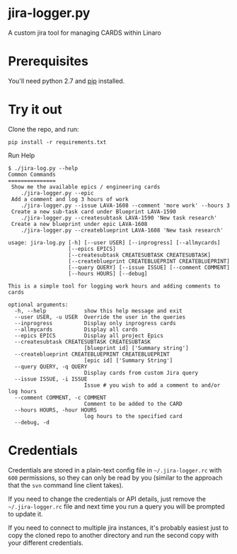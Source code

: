 
# jira-logger.py

A custom jira tool for managing CARDS within Linaro

# Prerequisites

You'll need python 2.7 and [pip](http://pypi.python.org/pypi/pip/) installed.

# Try it out

Clone the repo, and run:

	pip install -r requirements.txt

Run Help

    $ ./jira-log.py --help
    Common Commands
    ===============
     Show me the available epics / engineering cards
        ./jira-logger.py --epic
     Add a comment and log 3 hours of work
        ./jira-logger.py --issue LAVA-1608 --comment 'more work' --hours 3
     Create a new sub-task card under Blueprint LAVA-1590
        ./jira-logger.py --createsubtask LAVA-1590 'New task research'
     Create a new blueprint under epic LAVA-1608
        ./jira-logger.py --createblueprint LAVA-1608 'New task research'
    
    usage: jira-log.py [-h] [--user USER] [--inprogress] [--allmycards]
                       [--epics EPICS]
                       [--createsubtask CREATESUBTASK CREATESUBTASK]
                       [--createblueprint CREATEBLUEPRINT CREATEBLUEPRINT]
                       [--query QUERY] [--issue ISSUE] [--comment COMMENT]
                       [--hours HOURS] [--debug]
    
    This is a simple tool for logging work hours and adding comments to cards
    
    optional arguments:
      -h, --help            show this help message and exit
      --user USER, -u USER  Override the user in the queries
      --inprogress          Display only inprogress cards
      --allmycards          Display all cards
      --epics EPICS         Display all project Epics
      --createsubtask CREATESUBTASK CREATESUBTASK
                            [blueprint id] ['Summary string']
      --createblueprint CREATEBLUEPRINT CREATEBLUEPRINT
                            [epic id] ['Summary String']
      --query QUERY, -q QUERY
                            Display cards from custom Jira query
      --issue ISSUE, -i ISSUE
                            Issue # you wish to add a comment to and/or log hours
      --comment COMMENT, -c COMMENT
                            Comment to be added to the CARD
      --hours HOURS, -hour HOURS
                            log hours to the specified card
      --debug, -d

# Credentials

Credentials are stored in a plain-text config file in `~/.jira-logger.rc` with `600` permissions, so they can only be read by you (similar to the approach that the `svn` command line client takes).

If you need to change the credentials or API details, just remove the `~/.jira-logger.rc` file and next time you run a query you will be prompted to update it.

If you need to connect to multiple jira instances, it's probably easiest just to copy the cloned repo to another directory and run the second copy with your different credentials.

